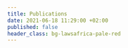 ```yaml
---
title: Publications
date: 2021-06-18 11:29:00 +02:00
published: false
header_class: bg-lawsafrica-pale-red
---
```


